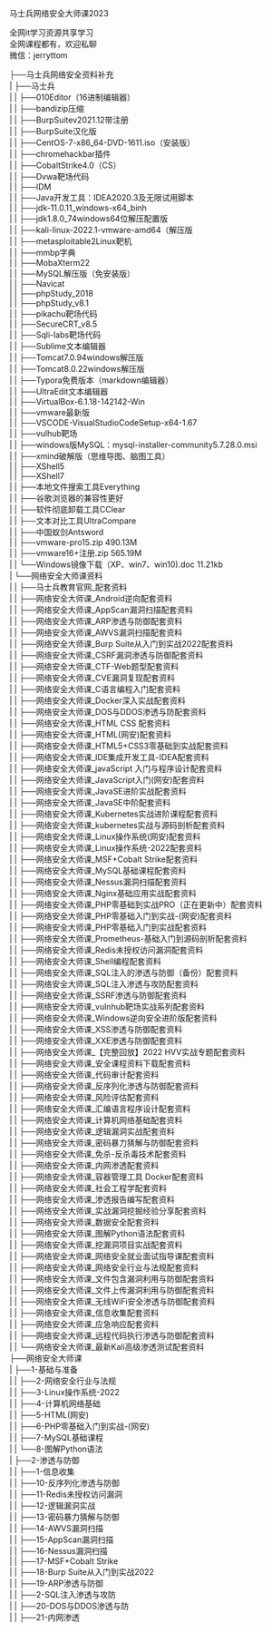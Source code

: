 马士兵网络安全大师课2023

全网it学习资源共享学习<br>全网课程都有，欢迎私聊<br>微信：jerryttom<br>

├──马士兵网络安全资料补充<br> | ├──马士兵<br> | | ├──010Editor（16进制编辑器）<br> | | ├──bandizip压缩<br> | | ├──BurpSuitev2021.12带注册<br> | | ├──BurpSuite汉化版<br> | | ├──CentOS-7-x86_64-DVD-1611.iso（安装版）<br> | | ├──chromehackbar插件<br> | | ├──CobaltStrike4.0（CS）<br> | | ├──Dvwa靶场代码<br> | | ├──IDM<br> | | ├──Java开发工具：IDEA2020.3及无限试用脚本<br> | | ├──jdk-11.0.11_windows-x64_binh<br> | | ├──jdk1.8.0_74windows64位解压配置版<br> | | ├──kali-linux-2022.1-vmware-amd64（解压版<br> | | ├──metasploitable2Linux靶机<br> | | ├──mmbp字典<br> | | ├──MobaXterm22<br> | | ├──MySQL解压版（免安装版）<br> | | ├──Navicat<br> | | ├──phpStudy_2018<br> | | ├──phpStudy_v8.1<br> | | ├──pikachu靶场代码<br> | | ├──SecureCRT_v8.5<br> | | ├──Sqli-labs靶场代码<br> | | ├──Sublime文本编辑器<br> | | ├──Tomcat7.0.94windows解压版<br> | | ├──Tomcat8.0.22windows解压版<br> | | ├──Typora免费版本（markdown编辑器）<br> | | ├──UltraEdit文本编辑器<br> | | ├──VirtualBox-6.1.18-142142-Win<br> | | ├──vmware最新版<br> | | ├──VSCODE-VisualStudioCodeSetup-x64-1.67<br> | | ├──vulhub靶场<br> | | ├──windows版MySQL：mysql-installer-community5.7.28.0.msi<br> | | ├──xmind破解版（思维导图、脑图工具）<br> | | ├──XShell5<br> | | ├──XShell7<br> | | ├──本地文件搜索工具Everything<br> | | ├──谷歌浏览器的兼容性更好<br> | | ├──软件彻底卸载工具CClear<br> | | ├──文本对比工具UltraCompare<br> | | ├──中国蚁剑Antsword<br> | | ├──vmware-pro15.zip 490.13M<br> | | ├──vmware16+注册.zip 565.19M<br> | | └──Windows镜像下载（XP、win7、win10).doc 11.21kb<br> | └──网络安全大师课资料<br> | | ├──马士兵教育官网_配套资料<br> | | ├──网络安全大师课_Android逆向配套资料<br> | | ├──网络安全大师课_AppScan漏洞扫描配套资料<br> | | ├──网络安全大师课_ARP渗透与防御配套资料<br> | | ├──网络安全大师课_AWVS漏洞扫描配套资料<br> | | ├──网络安全大师课_Burp Suite从入门到实战2022配套资料<br> | | ├──网络安全大师课_CSRF漏洞渗透与防御配套资料<br> | | ├──网络安全大师课_CTF-Web题型配套资料<br> | | ├──网络安全大师课_CVE漏洞复现配套资料<br> | | ├──网络安全大师课_C语言编程入门配套资料<br> | | ├──网络安全大师课_Docker深入实战配套资料<br> | | ├──网络安全大师课_DOS与DDOS渗透与防配套资料<br> | | ├──网络安全大师课_HTML CSS 配套资料<br> | | ├──网络安全大师课_HTML(网安)配套资料<br> | | ├──网络安全大师课_HTML5+CSS3零基础到实战配套资料<br> | | ├──网络安全大师课_IDE集成开发工具-IDEA配套资料<br> | | ├──网络安全大师课_javaScript 入门与程序设计配套资料<br> | | ├──网络安全大师课_JavaScript入门(网安)配套资料<br> | | ├──网络安全大师课_JavaSE进阶实战配套资料<br> | | ├──网络安全大师课_JavaSE中阶配套资料<br> | | ├──网络安全大师课_Kubernetes实战进阶课程配套资料<br> | | ├──网络安全大师课_kubernetes实战与源码剖析配套资料<br> | | ├──网络安全大师课_Linux操作系统(网安)配套资料<br> | | ├──网络安全大师课_Linux操作系统-2022配套资料<br> | | ├──网络安全大师课_MSF+Cobalt Strike配套资料<br> | | ├──网络安全大师课_MySQL基础课程配套资料<br> | | ├──网络安全大师课_Nessus漏洞扫描配套资料<br> | | ├──网络安全大师课_Nginx基础应用实战配套资料<br> | | ├──网络安全大师课_PHP零基础到实战PRO（正在更新中）配套资料<br> | | ├──网络安全大师课_PHP零基础入门到实战-(网安)配套资料<br> | | ├──网络安全大师课_PHP零基础入门到实战配套资料<br> | | ├──网络安全大师课_Prometheus-基础入门到源码剖析配套资料<br> | | ├──网络安全大师课_Redis未授权访问漏洞配套资料<br> | | ├──网络安全大师课_Shell编程配套资料<br> | | ├──网络安全大师课_SQL注入的渗透与防御（备份）配套资料<br> | | ├──网络安全大师课_SQL注入渗透与攻防配套资料<br> | | ├──网络安全大师课_SSRF渗透与防御配套资料<br> | | ├──网络安全大师课_vulnhub靶场实战系列配套资料<br> | | ├──网络安全大师课_Windows逆向安全进阶版配套资料<br> | | ├──网络安全大师课_XSS渗透与防御配套资料<br> | | ├──网络安全大师课_XXE渗透与防御配套资料<br> | | ├──网络安全大师课_【完整回放】2022 HVV实战专题配套资料<br> | | ├──网络安全大师课_安全课程资料下载配套资料<br> | | ├──网络安全大师课_代码审计配套资料<br> | | ├──网络安全大师课_反序列化渗透与防御配套资料<br> | | ├──网络安全大师课_风险评估配套资料<br> | | ├──网络安全大师课_汇编语言程序设计配套资料<br> | | ├──网络安全大师课_计算机网络基础配套资料<br> | | ├──网络安全大师课_逻辑漏洞实战配套资料<br> | | ├──网络安全大师课_密码暴力猜解与防御配套资料<br> | | ├──网络安全大师课_免杀-反杀毒技术配套资料<br> | | ├──网络安全大师课_内网渗透配套资料<br> | | ├──网络安全大师课_容器管理工具 Docker配套资料<br> | | ├──网络安全大师课_社会工程学配套资料<br> | | ├──网络安全大师课_渗透报告编写配套资料<br> | | ├──网络安全大师课_实战漏洞挖掘经验分享配套资料<br> | | ├──网络安全大师课_数据安全配套资料<br> | | ├──网络安全大师课_图解Python语法配套资料<br> | | ├──网络安全大师课_挖漏洞项目实战配套资料<br> | | ├──网络安全大师课_网络安全就业面试指导课配套资料<br> | | ├──网络安全大师课_网络安全行业与法规配套资料<br> | | ├──网络安全大师课_文件包含漏洞利用与防御配套资料<br> | | ├──网络安全大师课_文件上传漏洞利用与防御配套资料<br> | | ├──网络安全大师课_无线WiFi安全渗透与防御配套资料<br> | | ├──网络安全大师课_信息收集配套资料<br> | | ├──网络安全大师课_应急响应配套资料<br> | | ├──网络安全大师课_远程代码执行渗透与防御配套资料<br> | | └──网络安全大师课_最新Kali高级渗透测试配套资料<br> ├──网络安全大师课<br> | ├──1-基础与准备<br> | | ├──2-网络安全行业与法规<br> | | ├──3-Linux操作系统-2022<br> | | ├──4-计算机网络基础<br> | | ├──5-HTML(网安)<br> | | ├──6-PHP零基础入门到实战-(网安)<br> | | ├──7-MySQL基础课程<br> | | └──8-图解Python语法<br> | ├──2-渗透与防御<br> | | ├──1-信息收集<br> | | ├──10-反序列化渗透与防御<br> | | ├──11-Redis未授权访问漏洞<br> | | ├──12-逻辑漏洞实战<br> | | ├──13-密码暴力猜解与防御<br> | | ├──14-AWVS漏洞扫描<br> | | ├──15-AppScan漏洞扫描<br> | | ├──16-Nessus漏洞扫描<br> | | ├──17-MSF+Cobalt Strike<br> | | ├──18-Burp Suite从入门到实战2022<br> | | ├──19-ARP渗透与防御<br> | | ├──2-SQL注入渗透与攻防<br> | | ├──20-DOS与DDOS渗透与防<br> | | ├──21-内网渗透<br>